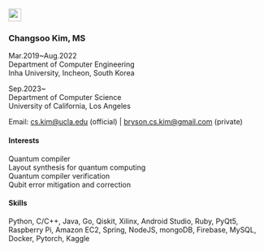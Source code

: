 # <img src="https://media.giphy.com/media/hvRJCLFzcasrR4ia7z/giphy.gif" width="25px">

### Changsoo Kim, MS
Mar.2019~Aug.2022  
Department of Computer Engineering  
Inha University, Incheon, South Korea  

Sep.2023~  
Department of Computer Science  
University of California, Los Angeles

Email: cs.kim@ucla.edu (official) |  bryson.cs.kim@gmail.com (private)

#### Interests
Quantum compiler  
Layout synthesis for quantum computing  
Quantum compiler verification  
Qubit error mitigation and correction

#### Skills
Python, C/C++, Java, Go, Qiskit, Xilinx, Android Studio, Ruby, PyQt5, Raspberry Pi, Amazon EC2, Spring, NodeJS, mongoDB, Firebase, MySQL, Docker, Pytorch, Kaggle
